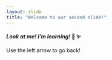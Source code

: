 ```yaml
---
layout: slide
title: "Welcome to our second slide!"
---
```

#### _Look at me! I'm learning!_ :star_struck: :sparkles:
Use the left arrow to go back!
